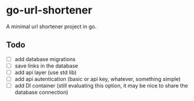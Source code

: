 # go-url-shortener

A minimal url shortener project in go.

## Todo

- [ ] add database migrations
- [ ] save links in the database
- [ ] add api layer (use std lib)
- [ ] add api autentication (basic or api key, whatever, something simple)
- [ ] add DI container (still evaluating this option, it may be nice to share the database connection)
